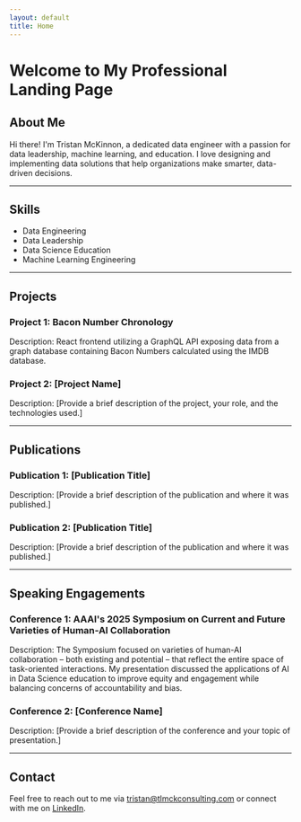 ```yaml
---
layout: default
title: Home
---
```


# Welcome to My Professional Landing Page

## About Me
Hi there! I'm Tristan McKinnon, a dedicated data engineer with a passion for data leadership, machine learning, and education. I love designing and implementing data solutions that help organizations make smarter, data-driven decisions.

---

## Skills
- Data Engineering
- Data Leadership
- Data Science Education
- Machine Learning Engineering

---

## Projects
### Project 1: Bacon Number Chronology
Description: React frontend utilizing a GraphQL API exposing data from a graph database containing Bacon Numbers calculated using the IMDB database.

### Project 2: [Project Name]
Description: [Provide a brief description of the project, your role, and the technologies used.]

---

## Publications
### Publication 1: [Publication Title]
Description: [Provide a brief description of the publication and where it was published.]

### Publication 2: [Publication Title]
Description: [Provide a brief description of the publication and where it was published.]

---

## Speaking Engagements
### Conference 1: AAAI's 2025 Symposium on Current and Future Varieties of Human-AI Collaboration
Description: The Symposium focused on varieties of human-AI collaboration – both existing and potential – that reflect the entire space of task-oriented interactions. My presentation discussed the applications of AI in Data Science education to improve equity and engagement while balancing concerns of accountability and bias.

### Conference 2: [Conference Name]
Description: [Provide a brief description of the conference and your topic of presentation.]

---

## Contact
Feel free to reach out to me via tristan@tlmckconsulting.com or connect with me on [LinkedIn](https://www.linkedin.com/in/tristan-mckinnon).